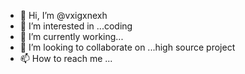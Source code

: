 - 👋 Hi, I’m @vxigxnexh
- 👀 I’m interested in ...coding
- 🌱 I’m currently working...
- 💞️ I’m looking to collaborate on ...high source project
- 📫 How to reach me ...

<!---
vxigxnexh/vxigxnexh is a ✨ special ✨ repository because its `README.md` (this file) appears on your GitHub profile.
You can click the Preview link to take a look at your changes.
--->
